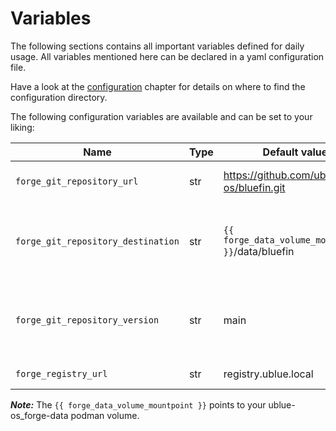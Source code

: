 # Variables

The following sections contains all important variables defined for daily usage.
All variables mentioned here can be declared in a yaml configuration file.

Have a look at the [configuration](./index.md#configuration) chapter for details
on where to find the configuration directory.

The following configuration variables are available and can be set to your liking:

<!-- markdownlint-disable MD013 -->

| Name                               | Type | Default value                                     | Description                                    |
| ---------------------------------- | ---- | ------------------------------------------------- | ---------------------------------------------- |
| `forge_git_repository_url`         | str  | <https://github.com/ublue-os/bluefin.git>         | Git repository url                             |
| `forge_git_repository_destination` | str  | `{{ forge_data_volume_mountpoint }}`/data/bluefin | Git destination where repository is cloned to. |
| `forge_git_repository_version`     | str  | main                                              | Git repository branch or tag or commit version |
| `forge_registry_url`               | str  | registry.ublue.local                              | Container registry url                         |

<!-- markdownlint-enable MD013-->

**_Note:_** The `{{ forge_data_volume_mountpoint }}` points to your ublue-os_forge-data
podman volume.

